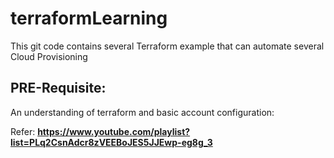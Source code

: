 # terraformLearning

This git code contains several Terraform example that can automate several Cloud Provisioning

## PRE-Requisite:

An understanding of terraform and basic account configuration:

Refer: **https://www.youtube.com/playlist?list=PLq2CsnAdcr8zVEEBoJES5JJEwp-eg8g_3**
